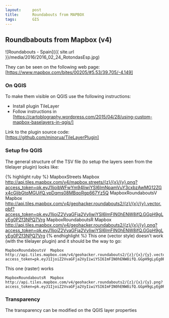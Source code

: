 ```yaml
---
layout:     post
title:      Roundabouts from MAPBOX
tags:       GIS
---
```


## Roundbabouts from Mapbox (v4)

![Roundabouts - Spain]({{ site.url }}/media/2016/2016_02_24_RotondasEsp.jpg)

They can be seen on the following web page: [https://www.mapbox.com/bites/00205/#5.53/39.705/-4.149]



### On QGIS

To make them visible on QGIS use the following instructions:

- Install plugin TileLayer
- Follow instructions in [https://cartoblography.wordpress.com/2015/04/28/using-custom-mapbox-baselayers-in-qgis/]

Link to the plugin source code: [https://github.com/minorua/TileLayerPlugin]

### Setup fro QGIS

The general structure of the TSV file (to setup the layers seen from the tilelayer plugin) looks like:

{% highlight ruby %}
MapboxStreets	Mapbox	http://api.tiles.mapbox.com/v4/mapbox.streets/{z}/{x}/{y}.png?access_token=pk.eyJ1IjoibWFwYm94IiwiYSI6ImNpamVuY3cxbzAwMG12ZGx4cGljbGtqMGUifQ.vpDqms08MBqoRgp667Yz5Q
MapboxRoundaboutsV	Mapbox	http://api.tiles.mapbox.com/v4/geohacker.roundabouts2/{z}/{x}/{y}.vector.pbf?access_token=pk.eyJ1IjoiZ2VvaGFja2VyIiwiYSI6ImFIN0hENW8ifQ.GGpH9gLyEg0PZf3NPQ7Vrg
MapboxRoundaboutsR	Mapbox	http://api.tiles.mapbox.com/v4/geohacker.roundabouts2/{z}/{x}/{y}.png?access_token=pk.eyJ1IjoiZ2VvaGFja2VyIiwiYSI6ImFIN0hENW8ifQ.GGpH9gLyEg0PZf3NPQ7Vrg
{% endhighlight %}
This one (vector style) doesn't work (with the tilelayer plugin) and it should be the way to go:
```
MapboxRoundaboutsV	Mapbox	http://api.tiles.mapbox.com/v4/geohacker.roundabouts2/{z}/{x}/{y}.vector.pbf?access_token=pk.eyJ1IjoiZ2VvaGFja2VyIiwiYSI6ImFIN0hENW8ifQ.GGpH9gLyEg0PZf3NPQ7Vrg
```
This one (raster) works
```
MapboxRoundaboutsR	Mapbox	http://api.tiles.mapbox.com/v4/geohacker.roundabouts2/{z}/{x}/{y}.png?access_token=pk.eyJ1IjoiZ2VvaGFja2VyIiwiYSI6ImFIN0hENW8ifQ.GGpH9gLyEg0PZf3NPQ7Vrg
```
### Transparency

The transparency can be modified on the QGIS layer properties




